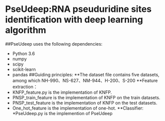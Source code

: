 # PseUdeep:RNA pseuduridine sites identification with deep learning algorithm
##PseUdeep uses the following dependencies:
   * Python 3.6
   * numpy
   * scipy
   * scikit-learn
   * pandas
##Guiding principles:
**The dataset file contains five datasets, among which NH-990、NS-627、NM-944、H-200、S-200
**Feature extraction：
  * KNFP_feature.py is the implementation of KNFP.
  * PNSP_train_feature is the implementation of KNFP on the train datasets.
  * PNSP_test_feature is the implementation of KNFP on the test datasets.
  * One_hot_feature is the implementation of one-hot.
**Classifier:
  *PseUdeep.py is the implemention of PseUdeep
